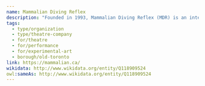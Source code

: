 ```yaml
---
name: Mammalian Diving Reflex
description: "Founded in 1993, Mammalian Diving Reflex (MDR) is an internationally-renowned performance company that creates socially engaged, participatory works that challenge traditional theatre conventions. Known for provocative projects like 'Haircuts by Children' and 'All the Sex I've Ever Had,' MDR creates performances that blur the lines between art and life, often involving non-professional performers and addressing social issues through innovative theatrical experiences. The company has toured internationally and pushes the boundaries of what theatre can be."
tags:
  - type/organization
  - type/theatre-company
  - for/theatre
  - for/performance
  - for/experimental-art
  - borough/old-toronto
link: https://mammalian.ca/
wikidata: http://www.wikidata.org/entity/Q118909524
owl:sameAs: http://www.wikidata.org/entity/Q118909524
---
```

